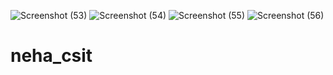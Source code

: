 ![Screenshot (53)](https://user-images.githubusercontent.com/108586743/178895764-83a9ac1d-b557-4d40-93cb-46949bbb87e7.png)
![Screenshot (54)](https://user-images.githubusercontent.com/108586743/178896024-35d1acd8-9e60-4738-a512-13ba792c664d.png)
![Screenshot (55)](https://user-images.githubusercontent.com/108586743/178896185-11c66d06-d675-4709-8d62-de35b8a8c32e.png)
![Screenshot (56)](https://user-images.githubusercontent.com/108586743/178896490-d83bb773-8ee7-42c8-b268-3838070997ea.png)
# neha_csit
